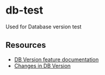 # db-test
Used for Database version test

## Resources
- [DB Version feature documentation](https://github.com/logseq/docs/blob/feat/db/db-version.md)
- [Changes in DB Version](https://github.com/logseq/docs/blob/feat/db/db-version-changes.md)
